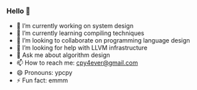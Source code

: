 ### Hello 👋

- 🔭 I’m currently working on system design
- 🌱 I’m currently learning compiling techniques
- 👯 I’m looking to collaborate on programming language design
- 🤔 I’m looking for help with LLVM infrastructure
- 💬 Ask me about algorithm design
- 📫 How to reach me: cpy4ever@gmail.com
- 😄 Pronouns: ypcpy
- ⚡ Fun fact: emmm
